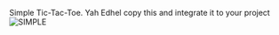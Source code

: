 Simple Tic-Tac-Toe. Yah Edhel copy this and integrate it to your project 
![SIMPLE](https://github.com/user-attachments/assets/94fb58c3-035f-4e4b-ad40-089145ae4c75)
